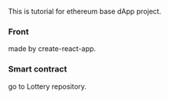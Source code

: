 This is tutorial for ethereum base dApp project.

### Front
made by create-react-app. 

### Smart contract
go to Lottery repository.
